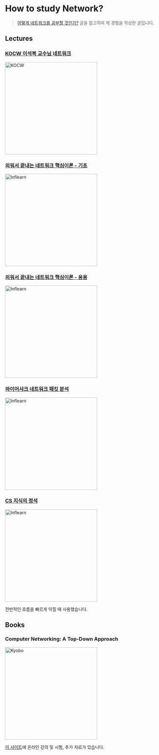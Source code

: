 # How to study Network?

> [어떻게 네트워크를 공부할 것인가?](https://covenant.tistory.com/222) 글을 참고하여 제 경험을 작성한 글입니다.

## Lectures

### [KOCW 이석복 교수님 네트워크](http://www.kocw.net/home/enrolment/enrolmentView.do?cid=6166c077e545b736&lid=dd53ceac302ff18b)

<img src="  http://www.kocw.net/home/common/contents/thumbnail/07/t1169634.jpg" alt="KOCW" style="width:300px;"/>

### [외워서 끝내는 네트워크 핵심이론 - 기초](https://www.inflearn.com/course/%EB%84%A4%ED%8A%B8%EC%9B%8C%ED%81%AC-%ED%95%B5%EC%8B%AC%EC%9D%B4%EB%A1%A0-%EA%B8%B0%EC%B4%88)

<img src="https://cdn.inflearn.com/public/courses/329534/cover/76d5fd7f-3e76-4801-bb8f-523d10ff5829/329534-eng.jpg?w=736" alt="Inflearn" width="300px;">

### [외워서 끝내는 네트워크 핵심이론 - 응용](https://www.inflearn.com/course/%EB%84%A4%ED%8A%B8%EC%9B%8C%ED%81%AC-%ED%95%B5%EC%8B%AC%EC%9D%B4%EB%A1%A0-%EC%9D%91%EC%9A%A9)

<img src="https://cdn.inflearn.com/public/courses/329541/cover/7aacdec4-870c-4f72-a1a1-3112d2386bc0/329541-eng.jpg?w=736" alt="Inflearn" width="300px;">

### [와이어샤크 네트워크 패킷 분석](https://cdn.inflearn.com/public/courses/324137/cou…2-4172-8b7f-a4686fb7db03/boan_wireshark.png?w=736)

<img src="https://cdn.inflearn.com/public/courses/324137/course_cover/28e6c95d-9492-4172-8b7f-a4686fb7db03/boan_wireshark.png?w=736" alt="Inflearn" width="300px;">

### [CS 지식의 정석](https://www.inflearn.com/course/%EA%B0%9C%EB%B0%9C%EC%9E%90-%EB%A9%B4%EC%A0%91-cs-%ED%8A%B9%EA%B0%95/dashboard)

<img src="https://cdn.inflearn.com/public/courses/328823/cover/1081d7c2-64b4-4063-87f4-c40e11bb481f/KakaoTalk_20220517_140737840.jpg?w=736" alt="Inflearn" style="width:300px;"/>

전반적인 흐름을 빠르게 익힐 때 사용했습니다.

## Books

### Computer Networking: A Top-Down Approach

<img src="  https://contents.kyobobook.co.kr/sih/fit-in/458x0/pdt/9789813350212.jpg" alt="Kyobo" style="width:300px;"/>

[이 사이트](https://gaia.cs.umass.edu/kurose_ross/lectures.php)에 온라인 강의 및 시험, 추가 자료가 있습니다.
